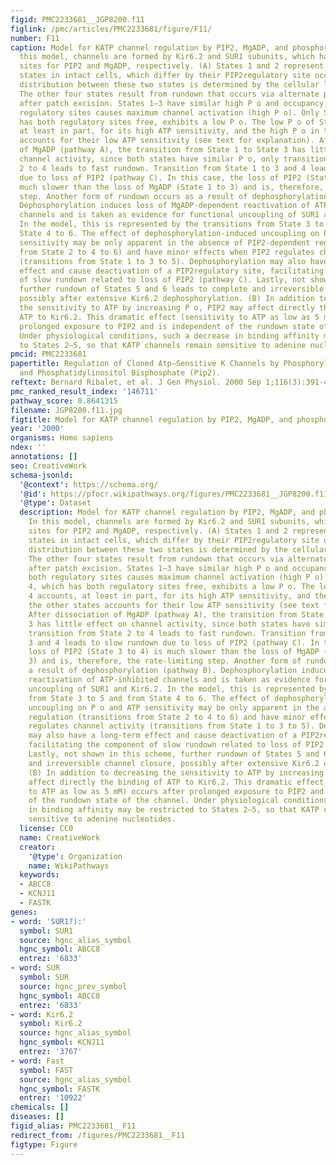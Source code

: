 ```yaml
---
figid: PMC2233681__JGP8200.f11
figlink: /pmc/articles/PMC2233681/figure/F11/
number: F11
caption: Model for KATP channel regulation by PIP2, MgADP, and phosphorylation. In
  this model, channels are formed by Kir6.2 and SUR1 subunits, which have regulatory
  sites for PIP2 and MgADP, respectively. (A) States 1 and 2 represent two physiological
  states in intact cells, which differ by their PIP2regulatory site occupancy. The
  distribution between these two states is determined by the cellular level of PIP2.
  The other four states result from rundown that occurs via alternate pathways (A–C)
  after patch excision. States 1–3 have similar high P o and occupancy of one or both
  regulatory sites causes maximum channel activation (high P o). Only State 4, which
  has both regulatory sites free, exhibits a low P o. The low P o of State 4 accounts,
  at least in part, for its high ATP sensitivity, and the high P o in the other states
  accounts for their low ATP sensitivity (see text for explanation). After dissociation
  of MgADP (pathway A), the transition from State 1 to State 3 has little effect on
  channel activity, since both states have similar P o, only transition from State
  2 to 4 leads to fast rundown. Transition from State 1 to 3 and 4 leads to slow rundown
  due to loss of PIP2 (pathway C). In this case, the loss of PIP2 (State 3 to 4) is
  much slower than the loss of MgADP (State 1 to 3) and is, therefore, the rate-limiting
  step. Another form of rundown occurs as a result of dephosphorylation (pathway B).
  Dephosphorylation induces loss of MgADP-dependent reactivation of ATP-inhibited
  channels and is taken as evidence for functional uncoupling of SUR1 and Kir6.2.
  In the model, this is represented by the transitions from State 3 to 5 and from
  State 4 to 6. The effect of dephosphorylation-induced uncoupling on P o and ATP
  sensitivity may be only apparent in the absence of PIP2-dependent regulation (transitions
  from State 2 to 4 to 6) and have minor effects when PIP2 regulates channel activity
  (transitions from State 1 to 3 to 5). Dephosphorylation may also have a long-term
  effect and cause deactivation of a PIP2regulatory site, facilitating the component
  of slow rundown related to loss of PIP2 (pathway C). Lastly, not shown in this scheme,
  further rundown of States 5 and 6 leads to complete and irreversible channel closure,
  possibly after extensive Kir6.2 dephosphorylation. (B) In addition to decreasing
  the sensitivity to ATP by increasing P o, PIP2 may affect directly the binding of
  ATP to Kir6.2. This dramatic effect (sensitivity to ATP as low as 5 mM) occurs after
  prolonged exposure to PIP2 and is independent of the rundown state of the channel.
  Under physiological conditions, such a decrease in binding affinity may be restricted
  to States 2–5, so that KATP channels remain sensitive to adenine nucleotides.
pmcid: PMC2233681
papertitle: Regulation of Cloned Atp–Sensitive K Channels by Phosphorylation, Mgadp,
  and Phosphatidylinositol Bisphosphate (Pip2).
reftext: Bernard Ribalet, et al. J Gen Physiol. 2000 Sep 1;116(3):391-410.
pmc_ranked_result_index: '146711'
pathway_score: 0.8641315
filename: JGP8200.f11.jpg
figtitle: Model for KATP channel regulation by PIP2, MgADP, and phosphorylation
year: '2000'
organisms: Homo sapiens
ndex: ''
annotations: []
seo: CreativeWork
schema-jsonld:
  '@context': https://schema.org/
  '@id': https://pfocr.wikipathways.org/figures/PMC2233681__JGP8200.f11.html
  '@type': Dataset
  description: Model for KATP channel regulation by PIP2, MgADP, and phosphorylation.
    In this model, channels are formed by Kir6.2 and SUR1 subunits, which have regulatory
    sites for PIP2 and MgADP, respectively. (A) States 1 and 2 represent two physiological
    states in intact cells, which differ by their PIP2regulatory site occupancy. The
    distribution between these two states is determined by the cellular level of PIP2.
    The other four states result from rundown that occurs via alternate pathways (A–C)
    after patch excision. States 1–3 have similar high P o and occupancy of one or
    both regulatory sites causes maximum channel activation (high P o). Only State
    4, which has both regulatory sites free, exhibits a low P o. The low P o of State
    4 accounts, at least in part, for its high ATP sensitivity, and the high P o in
    the other states accounts for their low ATP sensitivity (see text for explanation).
    After dissociation of MgADP (pathway A), the transition from State 1 to State
    3 has little effect on channel activity, since both states have similar P o, only
    transition from State 2 to 4 leads to fast rundown. Transition from State 1 to
    3 and 4 leads to slow rundown due to loss of PIP2 (pathway C). In this case, the
    loss of PIP2 (State 3 to 4) is much slower than the loss of MgADP (State 1 to
    3) and is, therefore, the rate-limiting step. Another form of rundown occurs as
    a result of dephosphorylation (pathway B). Dephosphorylation induces loss of MgADP-dependent
    reactivation of ATP-inhibited channels and is taken as evidence for functional
    uncoupling of SUR1 and Kir6.2. In the model, this is represented by the transitions
    from State 3 to 5 and from State 4 to 6. The effect of dephosphorylation-induced
    uncoupling on P o and ATP sensitivity may be only apparent in the absence of PIP2-dependent
    regulation (transitions from State 2 to 4 to 6) and have minor effects when PIP2
    regulates channel activity (transitions from State 1 to 3 to 5). Dephosphorylation
    may also have a long-term effect and cause deactivation of a PIP2regulatory site,
    facilitating the component of slow rundown related to loss of PIP2 (pathway C).
    Lastly, not shown in this scheme, further rundown of States 5 and 6 leads to complete
    and irreversible channel closure, possibly after extensive Kir6.2 dephosphorylation.
    (B) In addition to decreasing the sensitivity to ATP by increasing P o, PIP2 may
    affect directly the binding of ATP to Kir6.2. This dramatic effect (sensitivity
    to ATP as low as 5 mM) occurs after prolonged exposure to PIP2 and is independent
    of the rundown state of the channel. Under physiological conditions, such a decrease
    in binding affinity may be restricted to States 2–5, so that KATP channels remain
    sensitive to adenine nucleotides.
  license: CC0
  name: CreativeWork
  creator:
    '@type': Organization
    name: WikiPathways
  keywords:
  - ABCC8
  - KCNJ11
  - FASTK
genes:
- word: 'SUR1?):'
  symbol: SUR1
  source: hgnc_alias_symbol
  hgnc_symbol: ABCC8
  entrez: '6833'
- word: SUR
  symbol: SUR
  source: hgnc_prev_symbol
  hgnc_symbol: ABCC8
  entrez: '6833'
- word: Kir6.2
  symbol: Kir6.2
  source: hgnc_alias_symbol
  hgnc_symbol: KCNJ11
  entrez: '3767'
- word: Fast
  symbol: FAST
  source: hgnc_alias_symbol
  hgnc_symbol: FASTK
  entrez: '10922'
chemicals: []
diseases: []
figid_alias: PMC2233681__F11
redirect_from: /figures/PMC2233681__F11
figtype: Figure
---
```

